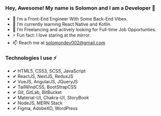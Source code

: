 ### Hey, Awesome! My name is Solomon and I am a Developer 👋

- 👀 I’m a Front-End Engineer With Some Back-End Vibes.
- 🌱 I’m currently learning React Native and Kotlin.
- 💞️ I’m Freelancing and actively looking for Full-time Job Opportunties.
- ⚡ Fun fact: I love staring at the mirror.
- 📫 Reach me at solomondev002@gmail.com

### Technologies I use ⚡ ###

 - ✔ HTML5, CSS3, SCSS, JavaScript
 - ✔ ReactJS, NextJS, ReduxJS
 - ✔ VueJS, AngularJS, JQueryJS
 - ✔ TailWindCSS, BootStrapCSS
 - ✔ Git, GitLab, BitBucket
 - ✔ Material-UI, Chakra-UI, StoryBook
 - ✔ NodeJS, MERN Stack
 - ✔ Figma, AdobeXD, WordPress
